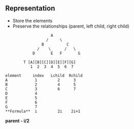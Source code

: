 ## Representation
* Store the elements
* Preserve the relationships (parent, left child, right child)
```
                    A
                  /     \
                B          C
              /    \      /   \  
            D       E   F       G

        T [A][B][C][D][E][F][G]
           1  2  3  4  5  6  7
```

```
element     index   Lchild  Rchild
A            1         2      3
B            2         4      5
C            3         6      7
D            4
E            5
F            6
G            7
**Formula**  i         2i    2i+1
```
**parent - i/2**